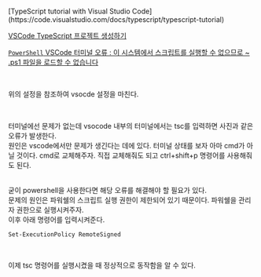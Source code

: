 <br>
[TypeScript tutorial with Visual Studio Code](https://code.visualstudio.com/docs/typescript/typescript-tutorial)

<br>

[VSCode TypeScript 프로젝트 생성하기](https://aerocode.net/303)
<br>

[`PowerShell` VSCode 터미널 오류 : 이 시스템에서 스크립트를 실행할 수 없으므로 ~ .ps1 파일을 로드할 수 없습니다](https://singa-korean.tistory.com/21)

<br>

위의 설정을 참조하여 vsocde 설정을 마친다.

<br>


터미널에선 문제가 없는데 vsocode 내부의 터미널에서는 tsc를 입력하면 사진과 같은 오류가 발생한다.
<br>
원인은 vscode에서만 문제가 생긴다는 데에 있다. 터미널 상태를 보자 아마 cmd가 아닐 것이다. cmd로 교체해주자. 직접 교체해줘도 되고 ctrl+shift+p 명령어를 사용해줘도 된다.

<br>
굳이 powershell을 사용한다면 해당 오류를 해결해야 할 필요가 있다.
<br>
문제의 원인은 파워쉘의 스크립트 실행 권한이 제한되어 있기 때문이다. 파워쉘을 관리자 권한으로 실행시켜주자.
<br>
이후 아래 명령어를 입력시켜준다.
<br>

`Set-ExecutionPolicy RemoteSigned`

<br>

이제 tsc 명령어를 실행시켰을 때 정상적으로 동작함을 알 수 있다.

<br>
